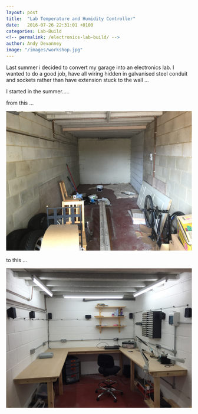 ```yaml
---
layout: post
title:  "Lab Temperature and Humidity Controller"
date:   2016-07-26 22:31:01 +0100
categories: Lab-Build
<!-- permalink: /electronics-lab-build/ -->
author: Andy Devanney
image: "/images/workshop.jpg"
---
```


Last summer i decided to convert my garage into an electronics lab. I wanted
to do a good job, have all wiring hidden in galvanised steel conduit and sockets
rather than have extension stuck to the wall ...
<!--more-->


I started in the summer.....

from this ...

![My helpful screenshot](/images/garage.jpg)

to this ...

![My helpful screenshot](/images/workshop.jpg)

